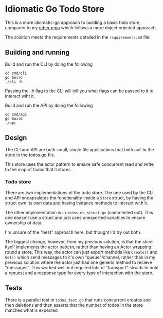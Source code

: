 # Idiomatic Go Todo Store

This is a more idiomatic-go approach to building a basic todo store, compared to my [other repo](https://github.com/grantjames/golang-todo-app) which follows a more object oriented apporach.

The solution meets the requirements detailed in the `requirements.md` file.

## Building and running

Build and run the CLI by doing the following

```
cd cmd/cli
go build
./cli -h
```

Passing the -h flag to the CLI will tell you what flags can be passed to it to interact wiht it.

Build and run the API by doing the following

```
cd cmd/api
go build
./api
```

## Design

The CLI and API are both small, single file applications that both call to the store in the todos.go file.

This store uses the actor pattern to ensure safe concurrent read and write to the map of todos that it stores.

### Todo store

There are two implementations of the todo store. The one used by the CLI and API encapsulates the functionality inside a `Store` struct, by having the struct own its own data and having instance methods to interact with it.

The other implementation is in `todos_no_struct.go` (commented out). This one doesn't use a struct and just uses unexported variables to ensure ownership of data.

I'm unsure of the "best" approach here, but thought I'd try out both.

The biggest change, however, from my previous solution, is that the store itself implements the actor pattern, rather than having an Actor wrapping round a store. This way, the actor can just export methods like `Create()` and `Get()` which send messages to it's own "queue"/channel, rather than in my previous solution where the actor just had one generic method to recieve "messages". This worked well but required lots of "transport" structs to hold a request and a response type for every type of interaction with the store.

## Tests

There is a parallel test in `todos_test.go` that runs concurrent creates and then deletions and then asserts that the number of todos in the store matches what is expected.